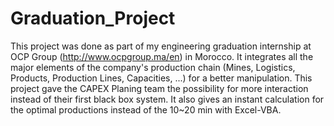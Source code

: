 # Graduation_Project
This project was done as part of my engineering graduation internship at OCP Group (http://www.ocpgroup.ma/en) in Morocco. It integrates all the major elements of the company's production chain (Mines, Logistics, Products, Production Lines, Capacities, ...) for a better manipulation. This project gave the CAPEX Planing team the possibility for more interaction instead of their first black box system. It also gives an instant calculation for the optimal productions instead of the 10~20 min with Excel-VBA.
